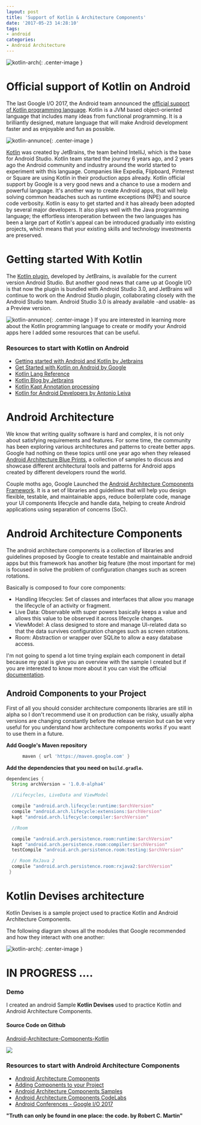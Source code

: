 ```yaml
---
layout: post
title: 'Support of Kotlin & Architecture Components'
date: '2017-05-23 14:28:10'
tags:
- android
categories:
- Android Architecture
---
```


![kotlin-arch](/content/images/2017/5/kotlin-arch.png){: .center-image }

# Official support of Kotlin on Android

The last Google I/O 2017, the Android team announced the [official support of Kotlin programming language](https://developer.android.com/kotlin/index.html). Kotlin is a JVM based object-oriented language that includes many ideas from functional programming. It is a brilliantly designed, mature language that will make Android development faster and as enjoyable and fun as possible.

![kotlin-annunce](https://raw.githubusercontent.com/erikcaffrey/erikcaffrey.github.io/775e33add7e712a474f12b5e88ec6f52fd21591f/content/images/2017/5/kotlin_annunce.jpg){: .center-image }

[Kotlin](https://kotlinlang.org/) was created by JetBrains, the team behind IntelliJ, which is the base for Android Studio. Kotlin team started the journey 6 years ago, and 2 years ago the Android community and industry around the world started to experiment with this language. Companies like Expedia, Flipboard, Pinterest or Square are using Kotlin in their production apps already. Kotlin official support by Google is a very good news and a chance to use a modern and powerful language. It's another way to create Android apps, that will help solving common headaches such as runtime exceptions (NPE) and source code verbosity. Kotlin is easy to get started and it has already been adopted by several major developers. It also plays well with the Java programming language; the effortless interoperation between the two languages has been a large part of Kotlin's appeal can be introduced gradually into existing projects, which means that your existing skills and technology investments are preserved.

# Getting started With Kotlin

The [Kotlin plugin](https://plugins.jetbrains.com/plugin/6954-kotlin), developed by JetBrains, is available for the current version Android Studio. But another good news that came up at Google I/O is that now the plugin is bundled with Android Studio 3.0, and JetBrains will continue to work on the Android Studio plugin, collaborating closely with the Android Studio team. Android Studio 3.0 is already available -and usable- as a Preview version.

![kotlin-annunce](https://raw.githubusercontent.com/erikcaffrey/erikcaffrey.github.io/master/content/images/2017/5/kotlin_support.jpg){: .center-image }
If you are interested in learning more about the Kotlin programming language to create or modify your Android apps here I added some resources that can be useful.

### Resources to start with Kotlin on Android

* [Getting started with Android and Kotlin by Jetbrains](https://kotlinlang.org/docs/tutorials/kotlin-android.html)
* [Get Started with Kotlin on Android by Google](https://developer.android.com/kotlin/get-started.html)
* [Kotlin Lang Reference](https://kotlinlang.org/docs/reference/)
* [Kotlin Blog by Jetbrains](https://blog.jetbrains.com/kotlin/)
* [Kotlin Kapt Annotation processing](https://kotlinlang.org/docs/reference/kapt.html)
* [Kotlin for Android Developers by Antonio Leiva](https://antonioleiva.com/kotlin-android-developers-book/)

# Android Architecture

We know that writing quality software is hard and complex, it is not only about satisfying requirements and features. For some time, the community has been exploring various architectures and patterns to create better apps. Google had nothing on these topics until one year ago when they released [Android Architecture Blue Prints](https://github.com/googlesamples/android-architecture), a collection of samples to discuss and showcase different architectural tools and patterns for Android apps created by different developers round the world.

Couple moths ago, Google Launched the [Android Architecture Components Framework](https://developer.android.com/topic/libraries/architecture/index.html). It is a set of libraries and guidelines that will help you design flexible, testable, and maintainable apps, reduce boilerplate code, manage your UI components lifecycle and handle data, helping to create Android applications using separation of concerns (SoC).

# Android Architecture Components

The android architecture components is a collection of libraries and guidelines proposed by Google to create testable and maintainable android apps but this framework has another big feature (the most important for me) is focused in solve the problem of configuration changes such as screen rotations.

Basically is composed to four core components:

* Handling lifecycles: Set of classes and interfaces that allow you manage the lifecycle of an activity or fragment.
* Live Data: Observable with super powers basically keeps a value and allows this value to be observed it across lifecycle changes.
* ViewModel: A class designed to store and manage UI-related data so that the data survives configuration changes such as screen rotations.
* Room: Abstraction or wrapper over SQLite to allow a easy database access.

I'm not going to spend a lot time trying explain each component in detail because my goal is give you an overview with the sample I created but if you are interested to know more about it you can visit the official [documentation](https://developer.android.com/topic/libraries/architecture/index.html).  

## Android Components to your Project

First of all you should consider architecture components libraries are still in alpha so I don't recommend use it on production can be risky, usually alpha versions are changing constantly before the release version but can be very useful for you understand how architecture components works if you want to use them in a future.

**Add Google's Maven repository**

```gradle
      maven { url 'https://maven.google.com' }
```
**Add the dependencies that you need on `build.gradle`.**

```gradle
dependencies {
  String archVersion = '1.0.0-alpha4'

  //Lifecycles, LiveData and ViewModel

  compile "android.arch.lifecycle:runtime:$archVersion"
  compile "android.arch.lifecycle:extensions:$archVersion"
  kapt "android.arch.lifecycle:compiler:$archVersion"

  //Room

  compile "android.arch.persistence.room:runtime:$archVersion"
  kapt "android.arch.persistence.room:compiler:$archVersion"
  testCompile "android.arch.persistence.room:testing:$archVersion"

  // Room RxJava 2
  compile "android.arch.persistence.room:rxjava2:$archVersion"
 }
```

# Kotlin Devises architecture

Kotlin Devises is a sample project used to practice Kotlin and Android Architecture Components.

The following diagram shows all the modules that Google recommended and how they interact with one another:

![kotlin-arch](/content/images/2017/5/currency-arch.png){: .center-image }


# IN PROGRESS ....

### Demo

I created an android Sample **Kotlin Devises** used to practice Kotlin and Android Architecture Components.

#### Source Code on Github

[Android-Architecture-Components-Kotlin](https://github.com/erikcaffrey/Android-Architecture-Components-Kotlin)

![](https://raw.githubusercontent.com/erikcaffrey/Android-Architecture-Components-Kotlin/master/art/demo.png)

### Resources to start with Android Architecture Components

* [Android Architecture Components](https://developer.android.com/topic/libraries/architecture/index.html)
* [Adding Components to your Project](https://developer.android.com/topic/libraries/architecture/adding-components.html)
* [Android Architecture Components Samples](https://github.com/googlesamples/android-architecture-components)
* [Android Architecture Components CodeLabs](https://codelabs.developers.google.com/?cat=Android)
* [Android Conferences - Google I/O 2017](https://www.youtube.com/results?search_query=google+I%2FO+android+components)

**"Truth can only be found in one place: the code. by Robert C. Martin"**
